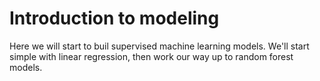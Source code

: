 # Introduction to modeling

Here we will start to buil supervised machine learning models. We'll start simple with linear regression, then work our way up to random forest models.